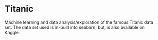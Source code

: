 # Titanic
Machine learning and data analysis/exploration of the famous Titanic data set.
The data set used is in-built into seaborn; but, is also available on Kaggle.
